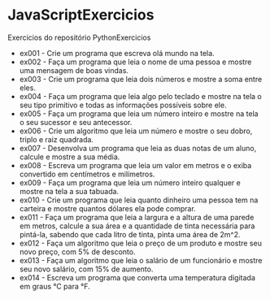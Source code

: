 # JavaScriptExercicios
 Exercicios do repositório PythonExercicios

- ex001 - Crie um programa que escreva olá mundo na tela.
- ex002 - Faça um programa que leia o nome de uma pessoa e mostre uma mensagem de boas vindas.
- ex003 - Crie um programa que leia dois números e mostre a soma entre eles.
- ex004 - Faça um programa que leia algo pelo teclado e mostre na tela o seu tipo primitivo e todas as informações possíveis sobre ele.
- ex005 - Faça um programa que leia um número inteiro e mostre na tela o seu sucessor e seu antecessor.
- ex006 - Crie um algoritmo que leia um número e mostre o seu dobro, triplo e raiz quadrada.
- ex007 - Desenvolva um programa que leia as duas notas de um aluno, calcule e mostre a sua média.
- ex008 - Escreva um programa que leia um valor em metros e o exiba convertido em centímetros e milímetros.
- ex009 - Faça um programa que leia um número inteiro qualquer e mostre na tela a sua tabuada.
- ex010 - Crie um programa que leia quanto dinheiro uma pessoa tem na carteira e mostre quantos dólares ela pode comprar.
- ex011 - Faça um programa que leia a largura e a altura de uma parede em metros, calcule a sua área e a quantidade de tinta necessária para pintá-la, sabendo que cada litro de tinta, pinta uma área de 2m^2.
- ex012 - Faça um algoritmo que leia o preço de um produto e mostre seu novo preço, com 5% de desconto.
- ex013 - Faça um algoritmo que leia o salário de um funcionário e mostre seu novo salário, com 15% de aumento.
- ex014 - Escreva um programa que converta uma temperatura digitada em graus °C para °F.
